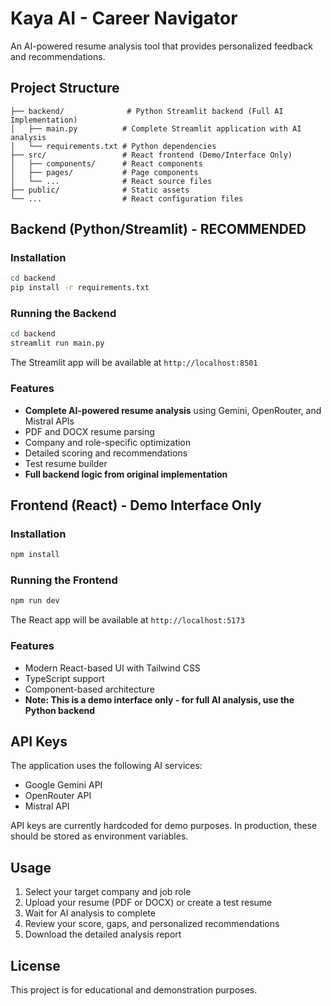# Kaya AI - Career Navigator

An AI-powered resume analysis tool that provides personalized feedback and recommendations.

## Project Structure

```
├── backend/              # Python Streamlit backend (Full AI Implementation)
│   ├── main.py          # Complete Streamlit application with AI analysis
│   └── requirements.txt # Python dependencies
├── src/                 # React frontend (Demo/Interface Only)
│   ├── components/      # React components
│   ├── pages/           # Page components
│   └── ...              # React source files
├── public/              # Static assets
└── ...                  # React configuration files
```

## Backend (Python/Streamlit) - **RECOMMENDED**

### Installation
```bash
cd backend
pip install -r requirements.txt
```

### Running the Backend
```bash
cd backend
streamlit run main.py
```

The Streamlit app will be available at `http://localhost:8501`

### Features
- **Complete AI-powered resume analysis** using Gemini, OpenRouter, and Mistral APIs
- PDF and DOCX resume parsing
- Company and role-specific optimization
- Detailed scoring and recommendations  
- Test resume builder
- **Full backend logic from original implementation**

## Frontend (React) - Demo Interface Only

### Installation
```bash
npm install
```

### Running the Frontend
```bash
npm run dev
```

The React app will be available at `http://localhost:5173`

### Features
- Modern React-based UI with Tailwind CSS
- TypeScript support
- Component-based architecture
- **Note: This is a demo interface only - for full AI analysis, use the Python backend**

## API Keys

The application uses the following AI services:
- Google Gemini API
- OpenRouter API  
- Mistral API

API keys are currently hardcoded for demo purposes. In production, these should be stored as environment variables.

## Usage

1. Select your target company and job role
2. Upload your resume (PDF or DOCX) or create a test resume
3. Wait for AI analysis to complete
4. Review your score, gaps, and personalized recommendations
5. Download the detailed analysis report

## License

This project is for educational and demonstration purposes.